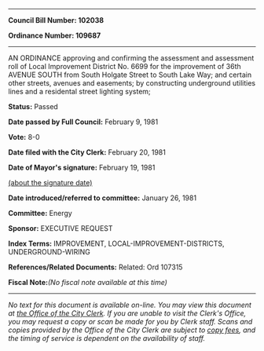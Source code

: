 

********

**Council Bill Number: 102038**
   
**Ordinance Number: 109687**
********

 AN ORDINANCE approving and confirming the assessment and assessment roll of Local Improvement District No. 6699 for the improvement of 36th AVENUE SOUTH from South Holgate Street to South Lake Way; and certain other streets, avenues and easements; by constructing underground utilities lines and a residental street lighting system;

**Status:** Passed
   
**Date passed by Full Council:** February 9, 1981
   
**Vote:** 8-0
   
**Date filed with the City Clerk:** February 20, 1981
   
**Date of Mayor's signature:** February 19, 1981
   
[(about the signature date)](/~public/approvaldate.htm)
   
   
   
**Date introduced/referred to committee:** January 26, 1981
   
**Committee:** Energy
   
**Sponsor:** EXECUTIVE REQUEST
   
   
**Index Terms:** IMPROVEMENT, LOCAL-IMPROVEMENT-DISTRICTS, UNDERGROUND-WIRING

**References/Related Documents:** Related: Ord 107315

**Fiscal Note:**_(No fiscal note available at this time)_
********

_No text for this document is available on-line. You may view this document at [the Office of the City Clerk](http://www.seattle.gov/leg/clerk/contactUs.htm). If you are unable to visit the Clerk's Office, you may request a copy or scan be made for you by Clerk staff. Scans and copies provided by the Office of the City Clerk are subject to [copy fees](http://clerk.seattle.gov/~public/clerkfees.htm), and the timing of service is dependent on the availability of staff._

